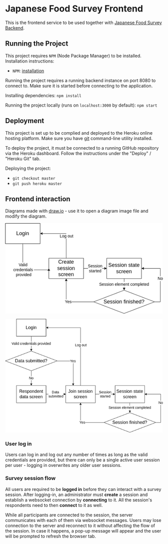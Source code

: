 # Japanese Food Survey Frontend

This is the frontend service to be used together with [Japanese Food Survey Backend](https://github.com/ito-tachibana/jst-backend.git).

## Running the Project

This project requires `NPM` (Node Package Manager) to be installed.
Installation instructions:
- `NPM`: [installation](https://docs.npmjs.com/downloading-and-installing-node-js-and-npm)

Running the project requires a running backend instance on port 8080 to connect to. Make sure it is started before connecting to the application.

Installing dependencies:
`npm install`

Running the project locally (runs on `localhost:3000` by default):
`npm start` 

## Deployment

This project is set up to be complied and deployed to the Heroku online hosting platform. Make sure you have [git](https://git-scm.com/download/) command-line utility installed.

To deploy the project, it must be connected to a running GitHub repository via the Heroku dashboard. Follow the instructions under the "Deploy" / "Heroku Git" tab.

Deploying the project:
- `git checkout master`
- `git push heroku master`
 
## Frontend interaction

Diagrams made with [draw.io](http://draw.io) - use it to open a diagram image file and modify the diagram.

![Admin flow](./documentation/admin_flow.png)

![User flow](./documentation/user_flow.png)


### User log in

Users can log in and log out any number of times as long as the valid credentials are provided, but there can only be a single
active user session per user - logging in overwrites any older user sessions.

### Survey session flow

All users are required to be **logged in** before they can interact with a survey session. After logging-in, an administrator
must **create** a session and establish a websocket connection by **connecting** to it. All the session's respondents
need to then **connect** to it as well.

While all participants are connected to the session, the server communicates with each of them via websocket messages.
Users may lose connection to the server and reconnect to it without affecting the flow of the session. In case it happens, a pop-up message will appear and the user will be prompted to refresh the browser tab.

